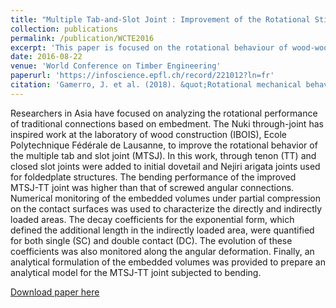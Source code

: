 ```yaml
---
title: "Multiple Tab-and-Slot Joint : Improvement of the Rotational Stiffness for the Connection of Thin Structural Wood Panels"
collection: publications
permalink: /publication/WCTE2016
excerpt: 'This paper is focused on the rotational behaviour of wood-wood connections for structural applications especially for origami shape studied at the laboratory for timber constructions IBOIS.'
date: 2016-08-22
venue: 'World Conference on Timber Engineering'
paperurl: 'https://infoscience.epfl.ch/record/221012?ln=fr'
citation: 'Gamerro, J. et al. (2018). &quot;Rotational mechanical behaviour of wood-wood connections with application to double-layered folded timber-plate structure.&quot; <i>Construction and Building Materials</i>. 165. pp. 434-442.'
---
```

Researchers in Asia have focused on analyzing the rotational performance of traditional connections based on embedment. The Nuki through-joint has inspired work at the laboratory of wood construction (IBOIS), Ecole Polytechnique Fédérale de Lausanne, to improve the rotational behavior of the multiple tab and slot joint (MTSJ). In this work, through tenon (TT) and closed slot joints were added to initial dovetail and Nejiri arigata joints used for foldedplate structures. The bending performance of the improved MTSJ-TT joint was higher than that of screwed angular connections. Numerical monitoring of the embedded volumes under partial compression on the contact surfaces was used to characterize the directly and indirectly loaded areas. The decay coefficients for the exponential form, which defined the additional length in the indirectly loaded area, were quantified for both single (SC) and double contact (DC). The evolution of these coefficients was also monitored along the angular deformation. Finally, an analytical formulation of the embedded volumes was provided to prepare an analytical model for the MTSJ-TT joint subjected to bending.

[Download paper here](http://gamerro.github.io/files/WCTE2016.pdf)
